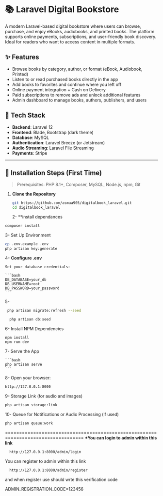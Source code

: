 # 📚 Laravel Digital Bookstore

A modern Laravel-based digital bookstore where users can browse, purchase, and enjoy eBooks, audiobooks, and printed books. The platform supports online payments, subscriptions, and user-friendly book discovery. Ideal for readers who want to access content in multiple formats.

## ✨ Features

-   Browse books by category, author, or format (eBook, Audiobook, Printed)
-   Listen to or read purchased books directly in the app
-   Add books to favorites and continue where you left off
-   Online payment integration + Cash on Delivery
-   Paid subscriptions to remove ads and unlock additional features
-   Admin dashboard to manage books, authors, publishers, and users

## 📁 Tech Stack

-   **Backend**: Laravel 12
-   **Frontend**: Blade, Bootstrap (dark theme)
-   **Database**: MySQL
-   **Authentication**: Laravel Breeze (or Jetstream)
-   **Audio Streaming**: Laravel File Streaming
-   **Payments**: Stripe

---

## 🚀 Installation Steps (First Time)

> Prerequisites: PHP 8.1+, Composer, MySQL, Node.js, npm, Git

1. **Clone the Repository**
    ```bash
    git https://github.com/asmaa905/digitalbook_laravel.git
    cd digitalbook_laravel
    ```
    2- \*\*install dependances

```bash
composer install
```

3- Set Up Environment

```bash
cp .env.example .env
php artisan key:generate
```

4- **Configure .env**

    Set your database credentials:

    ```bash
    DB_DATABASE=your_db
    DB_USERNAME=root
    DB_PASSWORD=your_password
    ```

5-

```bash
 php artisan migrate:refresh --seed

```

```bash
  php artisan db:seed

```

6- Install NPM Dependencies

```bash
npm install
npm run dev
```

7- Serve the App

    ```bash
    php artisan serve
    ```

8- Open your browser:

```bash
http://127.0.0.1:8000
```

9- Storage Link (for audio and images)

```bash
php artisan storage:link
```

10- Queue for Notifications or Audio Processing (if used)

```bash
php artisan queue:work
```

==================================================================================
**\*You can login to admin within this link**

```bash
  http://127.0.0.1:8000/admin/login
```

You can register to admin within this link

```bash
  http://127.0.0.1:8000/admin/register
```

and when register use should wrte this verification code

ADMIN_REGISTRATION_CODE=123456
